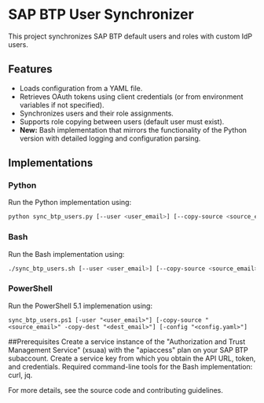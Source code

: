 # SAP BTP User Synchronizer

This project synchronizes SAP BTP default users and roles with custom IdP users.

## Features
- Loads configuration from a YAML file.
- Retrieves OAuth tokens using client credentials (or from environment variables if not specified).
- Synchronizes users and their role assignments.
- Supports role copying between users (default user must exist).
- **New:** Bash implementation that mirrors the functionality of the Python version with detailed logging and configuration parsing.

## Implementations

### Python
Run the Python implementation using:
```bash
python sync_btp_users.py [--user <user_email>] [--copy-source <source_email> --copy-dest <dest_email>] [--config <config.yaml>]
```
### Bash
Run the Bash implementation using:
```bash
./sync_btp_users.sh [--user <user_email>] [--copy-source <source_email> --copy-dest <dest_email>] [--config <config.yaml>]
```
### PowerShell
Run the PowerShell 5.1 implemenation using:
```
sync_btp_users.ps1 [-user "<user_email>"] [-copy-source "<source_email>" -copy-dest "<dest_email>"] [-config "<config.yaml>"]
```
##Prerequisites
Create a service instance of the "Authorization and Trust Management Service" (xsuaa) with the "apiaccess" plan on your SAP BTP subaccount.
Create a service key from which you obtain the API URL, token, and credentials.
Required command-line tools for the Bash implementation: curl, jq.

For more details, see the source code and contributing guidelines.